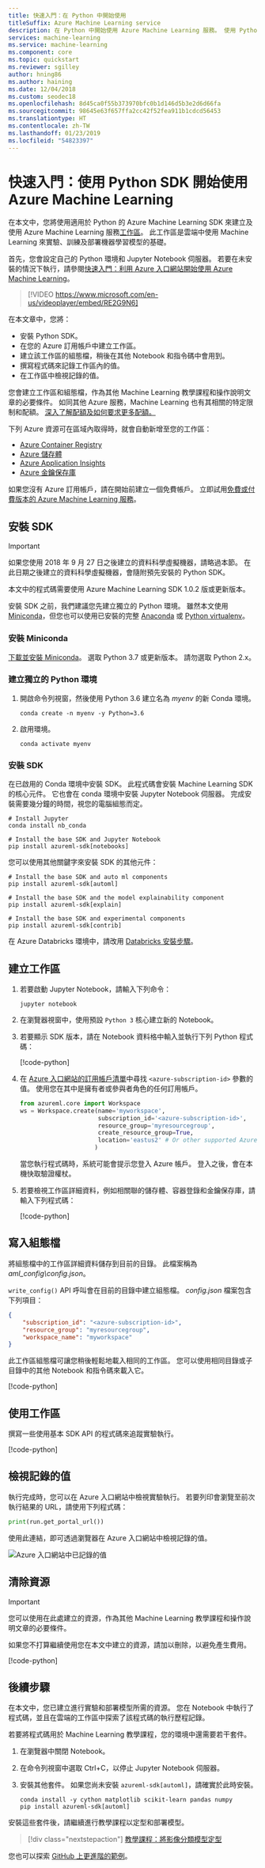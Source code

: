 ```yaml
---
title: 快速入門：在 Python 中開始使用
titleSuffix: Azure Machine Learning service
description: 在 Python 中開始使用 Azure Machine Learning 服務。 使用 Python SDK 建立工作區，此工作區是雲端中用來實驗、訓練及部署機器學習模型的基礎區塊。
services: machine-learning
ms.service: machine-learning
ms.component: core
ms.topic: quickstart
ms.reviewer: sgilley
author: hning86
ms.author: haining
ms.date: 12/04/2018
ms.custom: seodec18
ms.openlocfilehash: 8d45ca0f55b373970bfc0b1d146d5b3e2d6d66fa
ms.sourcegitcommit: 98645e63f657ffa2cc42f52fea911b1cdcd56453
ms.translationtype: HT
ms.contentlocale: zh-TW
ms.lasthandoff: 01/23/2019
ms.locfileid: "54823397"
---
```

# <a name="quickstart-use-the-python-sdk-to-get-started-with-azure-machine-learning"></a>快速入門：使用 Python SDK 開始使用 Azure Machine Learning

在本文中，您將使用適用於 Python 的 Azure Machine Learning SDK 來建立及使用 Azure Machine Learning 服務[工作區](concept-azure-machine-learning-architecture.md)。 此工作區是雲端中使用 Machine Learning 來實驗、訓練及部署機器學習模型的基礎。 

首先，您會設定自己的 Python 環境和 Jupyter Notebook 伺服器。 若要在未安裝的情況下執行，請參閱[快速入門：利用 Azure 入口網站開始使用 Azure Machine Learning](quickstart-get-started.md)。

> [!VIDEO https://www.microsoft.com/en-us/videoplayer/embed/RE2G9N6]

在本文章中，您將：
* 安裝 Python SDK。
* 在您的 Azure 訂用帳戶中建立工作區。
* 建立該工作區的組態檔，稍後在其他 Notebook 和指令碼中會用到。
* 撰寫程式碼來記錄工作區內的值。
* 在工作區中檢視記錄的值。

您會建立工作區和組態檔，作為其他 Machine Learning 教學課程和操作說明文章的必要條件。 如同其他 Azure 服務，Machine Learning 也有其相關的特定限制和配額。 [深入了解配額及如何要求更多配額。](how-to-manage-quotas.md)

下列 Azure 資源可在區域內取得時，就會自動新增至您的工作區：
 
- [Azure Container Registry](https://azure.microsoft.com/services/container-registry/)
- [Azure 儲存體](https://azure.microsoft.com/services/storage/)
- [Azure Application Insights](https://azure.microsoft.com/services/application-insights/) 
- [Azure 金鑰保存庫](https://azure.microsoft.com/services/key-vault/)

如果您沒有 Azure 訂用帳戶，請在開始前建立一個免費帳戶。 立即試用[免費或付費版本的 Azure Machine Learning 服務](http://aka.ms/AMLFree)。

## <a name="install-the-sdk"></a>安裝 SDK

> [!IMPORTANT]
> 如果您使用 2018 年 9 月 27 日之後建立的資料科學虛擬機器，請略過本節。
> 在此日期之後建立的資料科學虛擬機器，會隨附預先安裝的 Python SDK。

本文中的程式碼需要使用 Azure Machine Learning SDK 1.0.2 版或更新版本。

安裝 SDK 之前，我們建議您先建立獨立的 Python 環境。 雖然本文使用 [Miniconda](https://docs.conda.io/en/latest/miniconda.html)，但您也可以使用已安裝的完整 [Anaconda](https://www.anaconda.com/) 或 [Python virtualenv](https://virtualenv.pypa.io/en/stable/)。

### <a name="install-miniconda"></a>安裝 Miniconda

[下載並安裝 Miniconda](https://conda.io/miniconda.html)。 選取 Python 3.7 或更新版本。 請勿選取 Python 2.x。

### <a name="create-an-isolated-python-environment"></a>建立獨立的 Python 環境 

1. 開啟命令列視窗，然後使用 Python 3.6 建立名為 *myenv* 的新 Conda 環境。

    ```shell
    conda create -n myenv -y Python=3.6
    ```

1. 啟用環境。

    ```shell
    conda activate myenv
    ```

### <a name="install-the-sdk"></a>安裝 SDK

在已啟用的 Conda 環境中安裝 SDK。 此程式碼會安裝 Machine Learning SDK 的核心元件。 它也會在 conda 環境中安裝 Jupyter Notebook 伺服器。 完成安裝需要幾分鐘的時間，視您的電腦組態而定。

```shell
# Install Jupyter
conda install nb_conda

# Install the base SDK and Jupyter Notebook
pip install azureml-sdk[notebooks]
```

您可以使用其他關鍵字來安裝 SDK 的其他元件：

```shell
# Install the base SDK and auto ml components
pip install azureml-sdk[automl]

# Install the base SDK and the model explainability component
pip install azureml-sdk[explain]

# Install the base SDK and experimental components
pip install azureml-sdk[contrib]
```

在 Azure Databricks 環境中，請改用 [Databricks 安裝步驟](how-to-configure-environment.md#azure-databricks
)。


## <a name="create-a-workspace"></a>建立工作區

1. 若要啟動 Jupyter Notebook，請輸入下列命令：

    ```shell
    jupyter notebook
    ```

1. 在瀏覽器視窗中，使用預設 `Python 3` 核心建立新的 Notebook。 

1. 若要顯示 SDK 版本，請在 Notebook 資料格中輸入並執行下列 Python 程式碼：

   [!code-python[](~/aml-sdk-samples/ignore/doc-qa/quickstart-create-workspace-with-python/quickstart.py?name=import)]

1. 在 [Azure 入口網站的訂用帳戶清單](https://ms.portal.azure.com/#blade/Microsoft_Azure_Billing/SubscriptionsBlade)中尋找 `<azure-subscription-id>` 參數的值。 使用您在其中是擁有者或參與者角色的任何訂用帳戶。

   ```python
   from azureml.core import Workspace
   ws = Workspace.create(name='myworkspace',
                         subscription_id='<azure-subscription-id>', 
                         resource_group='myresourcegroup',
                         create_resource_group=True,
                         location='eastus2' # Or other supported Azure region   
                        )
   ```

   當您執行程式碼時，系統可能會提示您登入 Azure 帳戶。 登入之後，會在本機快取驗證權杖。

1. 若要檢視工作區詳細資料，例如相關聯的儲存體、容器登錄和金鑰保存庫，請輸入下列程式碼：

    [!code-python[](~/aml-sdk-samples/ignore/doc-qa/quickstart-create-workspace-with-python/quickstart.py?name=getDetails)]


## <a name="write-a-configuration-file"></a>寫入組態檔

將組態檔中的工作區詳細資料儲存到目前的目錄。 此檔案稱為 *aml_config\config.json*。  

`write_config()` API 呼叫會在目前的目錄中建立組態檔。 *config.json* 檔案包含下列項目：

```json
{
    "subscription_id": "<azure-subscription-id>",
    "resource_group": "myresourcegroup",
    "workspace_name": "myworkspace"
}
```

此工作區組態檔可讓您稍後輕鬆地載入相同的工作區。 您可以使用相同目錄或子目錄中的其他 Notebook 和指令碼來載入它。 

[!code-python[](~/aml-sdk-samples/ignore/doc-qa/quickstart-create-workspace-with-python/quickstart.py?name=writeConfig)]



## <a name="use-the-workspace"></a>使用工作區

撰寫一些使用基本 SDK API 的程式碼來追蹤實驗執行。

[!code-python[](~/aml-sdk-samples/ignore/doc-qa/quickstart-create-workspace-with-python/quickstart.py?name=useWs)]

## <a name="view-logged-results"></a>檢視記錄的值
執行完成時，您可以在 Azure 入口網站中檢視實驗執行。 若要列印會瀏覽至前次執行結果的 URL，請使用下列程式碼：

```python
print(run.get_portal_url())
```

使用此連結，即可透過瀏覽器在 Azure 入口網站中檢視記錄的值。

![Azure 入口網站中已記錄的值](./media/quickstart-create-workspace-with-python/logged-values.png)

## <a name="clean-up-resources"></a>清除資源 
>[!IMPORTANT]
>您可以使用在此處建立的資源，作為其他 Machine Learning 教學課程和操作說明文章的必要條件。

如果您不打算繼續使用您在本文中建立的資源，請加以刪除，以避免產生費用。

[!code-python[](~/aml-sdk-samples/ignore/doc-qa/quickstart-create-workspace-with-python/quickstart.py?name=delete)]

## <a name="next-steps"></a>後續步驟

在本文中，您已建立進行實驗和部署模型所需的資源。 您在 Notebook 中執行了程式碼，並且在雲端的工作區中探索了該程式碼的執行歷程記錄。

若要將程式碼用於 Machine Learning 教學課程，您的環境中還需要若干套件。

1. 在瀏覽器中關閉 Notebook。
1. 在命令列視窗中選取 Ctrl+C，以停止 Jupyter Notebook 伺服器。
1. 安裝其他套件。  如果您尚未安裝 `azureml-sdk[automl]`，請確實於此時安裝。

    ```shell
    conda install -y cython matplotlib scikit-learn pandas numpy
    pip install azureml-sdk[automl]
    ```

安裝這些套件後，請繼續進行教學課程以定型和部署模型。 

> [!div class="nextstepaction"]
> [教學課程：將影像分類模型定型](tutorial-train-models-with-aml.md)

您也可以探索 [GitHub 上更進階的範例](https://aka.ms/aml-notebooks)。
